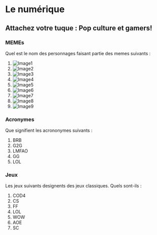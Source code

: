 # Le numérique
## Attachez votre tuque : Pop culture et gamers!

### MEMEs
Quel est le nom des personnages faisant partie des memes suivants :
1. ![Image1](https://external-content.duckduckgo.com/iu/?u=http%3A%2F%2Fwww.catsaroundtheglobe.com%2Fwp-content%2Fuploads%2Flong_cat.jpg&f=1&nofb=1)
2. ![Image2](https://external-content.duckduckgo.com/iu/?u=https%3A%2F%2Fimages.halloweencostumes.com%2Fblog%2Fimages%2F453%2F452-1%2Fnyan-cat-meme.jpg&f=1&nofb=1)
3. ![Image3](https://external-content.duckduckgo.com/iu/?u=https%3A%2F%2Fcarboncostume.com%2Fwordpress%2Fwp-content%2Fuploads%2F2013%2F01%2Fbadluckbrian.jpg&f=1&nofb=1)
4. ![Image4](https://external-content.duckduckgo.com/iu/?u=https%3A%2F%2Fvignette.wikia.nocookie.net%2Fjoke-battles%2Fimages%2F4%2F40%2F18360-doge-doge-simple.jpg%2Frevision%2Flatest%3Fcb%3D20151209161638&f=1&nofb=1)
5. ![Image5](https://external-content.duckduckgo.com/iu/?u=https%3A%2F%2Fwww.omnicall.com%2Fwp-content%2Fuploads%2F2017%2F01%2FGrumpy-Cat_OmniCall-Blog-01.png&f=1&nofb=1)
6. ![Image6](https://external-content.duckduckgo.com/iu/?u=http%3A%2F%2Fpa1.narvii.com%2F6629%2Fd1a8b235dbf3d930bc18c0079bcca41791fc0f5e_00.gif&f=1&nofb=1)
7. ![Image7](https://external-content.duckduckgo.com/iu/?u=https%3A%2F%2Fi.kym-cdn.com%2Fentries%2Ficons%2Foriginal%2F000%2F004%2F856%2FScumbagSteve.jpg&f=1&nofb=1)
8. ![Image8](https://external-content.duckduckgo.com/iu/?u=http%3A%2F%2Fmakusha.ru%2F20121208%2F3%2FKak-narisovat-trolfeys-po-shagam--mem--trollface-meme--7.png&f=1&nofb=1)
9. ![Image9](https://external-content.duckduckgo.com/iu/?u=https%3A%2F%2Fwww.unilad.co.uk%2Fwp-content%2Fuploads%2F2018%2F07%2Fsuccess-kid-original.jpg&f=1&nofb=1)

### Acronymes
Que signifient les acrononymes suivants :
1. BRB
2. G2G
3. LMFAO
4. GG
5. LOL

### Jeux
Les jeux suivants designents des jeux classiques. Quels sont-ils :
1. COD4
2. CS
3. FF
4. LOL
5. WOW
5. AOE
6. SC

